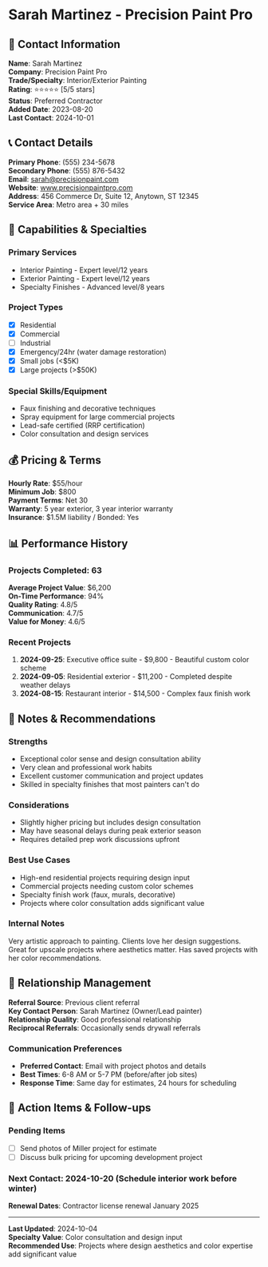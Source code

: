 # Sarah Martinez - Precision Paint Pro

## 👤 **Contact Information**

**Name**: Sarah Martinez  
**Company**: Precision Paint Pro  
**Trade/Specialty**: Interior/Exterior Painting  
**Rating**: ⭐⭐⭐⭐⭐ [5/5 stars]  
**Status**: Preferred Contractor  
**Added Date**: 2023-08-20  
**Last Contact**: 2024-10-01  

## 📞 **Contact Details**

**Primary Phone**: (555) 234-5678  
**Secondary Phone**: (555) 876-5432  
**Email**: sarah@precisionpaint.com  
**Website**: www.precisionpaintpro.com  
**Address**: 456 Commerce Dr, Suite 12, Anytown, ST 12345  
**Service Area**: Metro area + 30 miles  

## 🔧 **Capabilities & Specialties**

### **Primary Services**
- Interior Painting - Expert level/12 years
- Exterior Painting - Expert level/12 years
- Specialty Finishes - Advanced level/8 years

### **Project Types**
- [x] Residential
- [x] Commercial  
- [ ] Industrial
- [x] Emergency/24hr (water damage restoration)
- [x] Small jobs (<$5K)
- [x] Large projects (>$50K)

### **Special Skills/Equipment**
- Faux finishing and decorative techniques
- Spray equipment for large commercial projects  
- Lead-safe certified (RRP certification)
- Color consultation and design services

## 💰 **Pricing & Terms**

**Hourly Rate**: $55/hour  
**Minimum Job**: $800  
**Payment Terms**: Net 30  
**Warranty**: 5 year exterior, 3 year interior warranty  
**Insurance**: $1.5M liability / Bonded: Yes  

## 📊 **Performance History**

### **Projects Completed**: 63
**Average Project Value**: $6,200  
**On-Time Performance**: 94%  
**Quality Rating**: 4.8/5  
**Communication**: 4.7/5  
**Value for Money**: 4.6/5  

### **Recent Projects**
1. **2024-09-25**: Executive office suite - $9,800 - Beautiful custom color scheme
2. **2024-09-05**: Residential exterior - $11,200 - Completed despite weather delays  
3. **2024-08-15**: Restaurant interior - $14,500 - Complex faux finish work

## 📝 **Notes & Recommendations**

### **Strengths**
- Exceptional color sense and design consultation ability
- Very clean and professional work habits
- Excellent customer communication and project updates
- Skilled in specialty finishes that most painters can't do

### **Considerations**  
- Slightly higher pricing but includes design consultation
- May have seasonal delays during peak exterior season
- Requires detailed prep work discussions upfront

### **Best Use Cases**
- High-end residential projects requiring design input
- Commercial projects needing custom color schemes
- Specialty finish work (faux, murals, decorative)
- Projects where color consultation adds significant value

### **Internal Notes**
Very artistic approach to painting. Clients love her design suggestions. Great for upscale projects where aesthetics matter. Has saved projects with her color recommendations.

## 🤝 **Relationship Management**

**Referral Source**: Previous client referral  
**Key Contact Person**: Sarah Martinez (Owner/Lead painter)  
**Relationship Quality**: Good professional relationship  
**Reciprocal Referrals**: Occasionally sends drywall referrals  

### **Communication Preferences**
- **Preferred Contact**: Email with project photos and details
- **Best Times**: 6-8 AM or 5-7 PM (before/after job sites)  
- **Response Time**: Same day for estimates, 24 hours for scheduling

## 🔄 **Action Items & Follow-ups**

### **Pending Items**
- [ ] Send photos of Miller project for estimate
- [ ] Discuss bulk pricing for upcoming development project

### **Next Contact**: 2024-10-20 (Schedule interior work before winter)
**Renewal Dates**: Contractor license renewal January 2025

---

**Last Updated**: 2024-10-04  
**Specialty Value**: Color consultation and design input  
**Recommended Use**: Projects where design aesthetics and color expertise add significant value